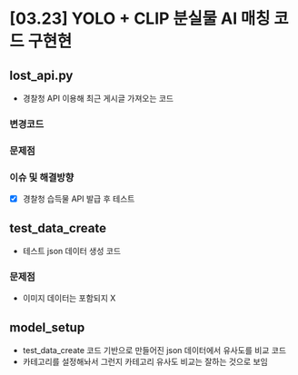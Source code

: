 # [03.23] YOLO + CLIP 분실물 AI 매칭 코드 구현현

## lost_api.py
- 경찰청 API 이용해 최근 게시글 가져오는 코드

### 변경코드

### 문제점


### 이슈 및 해결방향
- [x] 경찰청 습득물 API 발급 후 테스트

## test_data_create
- 테스트 json 데이터 생성 코드

### 문제점
- 이미지 데이터는 포함되지 X

## model_setup
- test_data_create 코드 기반으로 만들어진 json 데이터에서 유사도를 비교 코드
- 카테고리를 설정해놔서 그런지 카테고리 유사도 비교는 잘하는 것으로 보임